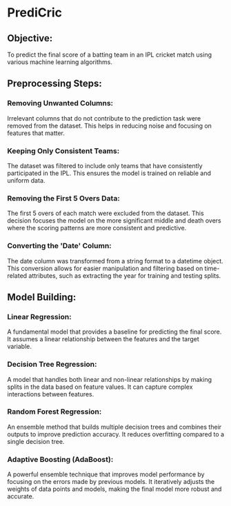 # PrediCric

## Objective:
To predict the final score of a batting team in an IPL cricket match using various machine learning algorithms.

## Preprocessing Steps:
### Removing Unwanted Columns:
Irrelevant columns that do not contribute to the prediction task were removed from the dataset. This helps in reducing noise and focusing on features that matter.

### Keeping Only Consistent Teams:
The dataset was filtered to include only teams that have consistently participated in the IPL. This ensures the model is trained on reliable and uniform data.

### Removing the First 5 Overs Data:
The first 5 overs of each match were excluded from the dataset. This decision focuses the model on the more significant middle and death overs where the scoring patterns are more consistent and predictive.

### Converting the 'Date' Column:
The date column was transformed from a string format to a datetime object. This conversion allows for easier manipulation and filtering based on time-related attributes, such as extracting the year for training and testing splits.

## Model Building:

### Linear Regression:
A fundamental model that provides a baseline for predicting the final score. It assumes a linear relationship between the features and the target variable.
### Decision Tree Regression:
A model that handles both linear and non-linear relationships by making splits in the data based on feature values. It can capture complex interactions between features.
### Random Forest Regression:
An ensemble method that builds multiple decision trees and combines their outputs to improve prediction accuracy. It reduces overfitting compared to a single decision tree.

### Adaptive Boosting (AdaBoost):
A powerful ensemble technique that improves model performance by focusing on the errors made by previous models. It iteratively adjusts the weights of data points and models, making the final model more robust and accurate.
